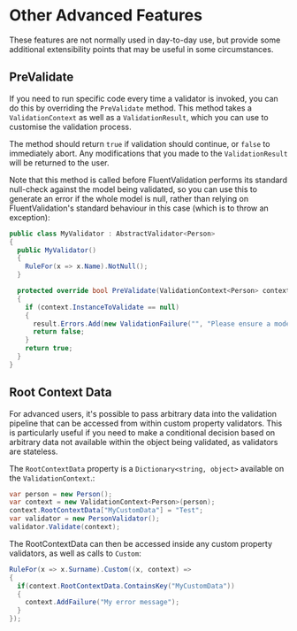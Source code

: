 # Other Advanced Features

These features are not normally used in day-to-day use, but provide some additional extensibility points that may be useful in some circumstances.

## PreValidate

If you need to run specific code every time a validator is invoked, you can do this by overriding the `PreValidate` method. This method takes a `ValidationContext` as well as a `ValidationResult`, which you can use to customise the validation process.

The method should return `true` if validation should continue, or `false` to immediately abort. Any modifications that you made to the `ValidationResult` will be returned to the user.

Note that this method is called before FluentValidation performs its standard null-check against the model being validated, so you can use this to generate an error if the whole model is null, rather than relying on FluentValidation's standard behaviour in this case (which is to throw an exception):

```csharp
public class MyValidator : AbstractValidator<Person> 
{
  public MyValidator() 
  {
    RuleFor(x => x.Name).NotNull();
  }

  protected override bool PreValidate(ValidationContext<Person> context, ValidationResult result) 
  {
    if (context.InstanceToValidate == null) 
    {
      result.Errors.Add(new ValidationFailure("", "Please ensure a model was supplied."));
      return false;
    }
    return true;
  }
}
```

## Root Context Data

For advanced users, it's possible to pass arbitrary data into the validation pipeline that can be accessed from within custom property validators. This is particularly useful if you need to make a conditional decision based on arbitrary data not available within the object being validated, as validators are stateless.

The `RootContextData` property is a `Dictionary<string, object>` available on the `ValidationContext`.:

```csharp
var person = new Person();
var context = new ValidationContext<Person>(person);
context.RootContextData["MyCustomData"] = "Test";
var validator = new PersonValidator();
validator.Validate(context);
```

The RootContextData can then be accessed inside any custom property validators, as well as calls to `Custom`:

```csharp
RuleFor(x => x.Surname).Custom((x, context) => 
{
  if(context.RootContextData.ContainsKey("MyCustomData")) 
  {
    context.AddFailure("My error message");
  }
});
```
